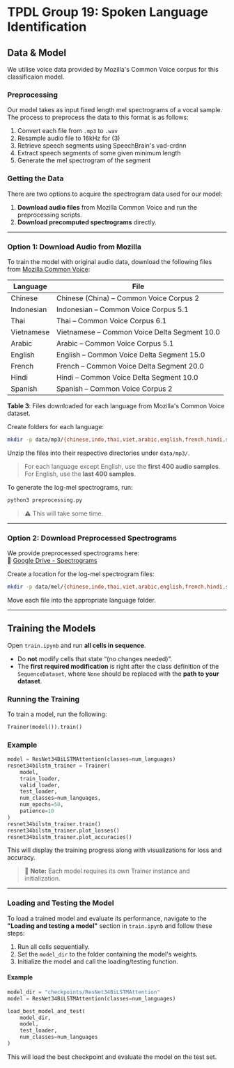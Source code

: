 # TPDL Group 19: Spoken Language Identification

## Data & Model

We utilise voice data provided by Mozilla's Common Voice corpus for this classificaion model.

### Preprocessing

Our model takes as input fixed length mel spectrograms of a vocal sample. The process to preprocess the data to this format is as follows:

 1. Convert each file from `.mp3` to `.wav`
 2. Resample audio file to 16kHz for (3)
 3. Retrieve speech segments using SpeechBrain's vad-crdnn
 4. Extract speech segments of some given minimum length
 5. Generate the mel spectrogram of the segment


### Getting the Data

There are two options to acquire the spectrogram data used for our model:

1. **Download audio files** from Mozilla Common Voice and run the preprocessing scripts.
2. **Download precomputed spectrograms** directly.

---

### Option 1: Download Audio from Mozilla

To train the model with original audio data, download the following files from [Mozilla Common Voice](https://commonvoice.mozilla.org/en/datasets):

| Language    | File                                               |
|-------------|----------------------------------------------------|
| Chinese     | Chinese (China) – Common Voice Corpus 2            |
| Indonesian  | Indonesian – Common Voice Corpus 5.1               |
| Thai        | Thai – Common Voice Corpus 6.1                     |
| Vietnamese  | Vietnamese – Common Voice Delta Segment 10.0       |
| Arabic      | Arabic – Common Voice Corpus 5.1                   |
| English     | English – Common Voice Delta Segment 15.0         |
| French      | French – Common Voice Delta Segment 20.0          |
| Hindi       | Hindi – Common Voice Delta Segment 10.0           |
| Spanish     | Spanish – Common Voice Corpus 2                    |

**Table 3**: Files downloaded for each language from Mozilla's Common Voice dataset.

Create folders for each language:

```bash
mkdir -p data/mp3/{chinese,indo,thai,viet,arabic,english,french,hindi,spanish}
```

Unzip the files into their respective directories under `data/mp3/`.

> For each language except English, use the **first 400 audio samples**. For English, use the **last 400 samples**.

To generate the log-mel spectrograms, run:

```bash
python3 preprocessing.py
```

> ⚠️ This will take some time.

---

### Option 2: Download Preprocessed Spectrograms

We provide preprocessed spectrograms here:  
🔗 [Google Drive - Spectrograms](https://drive.google.com/drive/folders/1kTJOxuvR3wXVKE_1nKetCILjwRyUGGZY)

Create a location for the log-mel spectrogram files:

```bash
mkdir -p data/mel/{chinese,indo,thai,viet,arabic,english,french,hindi,spanish}
```

Move each file into the appropriate language folder.

---

## Training the Models

Open `train.ipynb` and run **all cells in sequence**.

- Do **not** modify cells that state “(no changes needed)”.
- The **first required modification** is right after the class definition of the `SequenceDataset`, where `None` should be replaced with the **path to your dataset**.

### Running the Training

To train a model, run the following:

```python
Trainer(model()).train()
```

### Example

```python
model = ResNet34BiLSTMAttention(classes=num_languages)
resnet34bilstm_trainer = Trainer(
    model,
    train_loader,
    valid_loader,
    test_loader,
    num_classes=num_languages,
    num_epochs=50,
    patience=10
)
resnet34bilstm_trainer.train()
resnet34bilstm_trainer.plot_losses()
resnet34bilstm_trainer.plot_accuracies()
```

This will display the training progress along with visualizations for loss and accuracy.

> 🔁 **Note:** Each model requires its own Trainer instance and initialization.

---

### Loading and Testing the Model

To load a trained model and evaluate its performance, navigate to the **"Loading and testing a model"** section in `train.ipynb` and follow these steps:

1. Run all cells sequentially.
2. Set the `model_dir` to the folder containing the model's weights.
3. Initialize the model and call the loading/testing function.

#### Example

```python
model_dir = "checkpoints/ResNet34BiLSTMAttention"
model = ResNet34BiLSTMAttention(classes=num_languages)

load_best_model_and_test(
    model_dir,
    model,
    test_loader,
    num_classes=num_languages
)
```

This will load the best checkpoint and evaluate the model on the test set.
